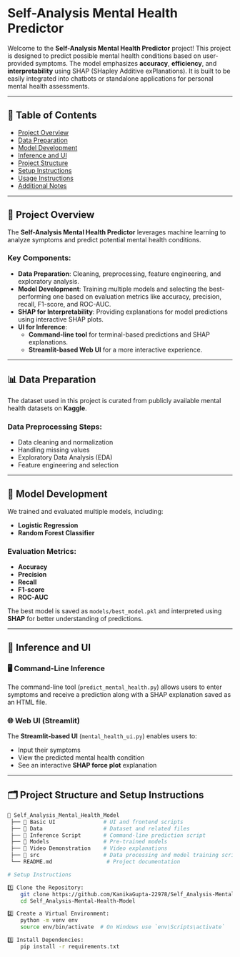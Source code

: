 # Self-Analysis Mental Health Predictor  

Welcome to the **Self-Analysis Mental Health Predictor** project! This project is designed to predict possible mental health conditions based on user-provided symptoms. The model emphasizes **accuracy**, **efficiency**, and **interpretability** using SHAP (SHapley Additive exPlanations). It is built to be easily integrated into chatbots or standalone applications for personal mental health assessments.

---

## 📑 Table of Contents  
- [Project Overview](#project-overview)  
- [Data Preparation](#data-preparation)  
- [Model Development](#model-development)  
- [Inference and UI](#inference-and-ui)  
- [Project Structure](#project-structure)  
- [Setup Instructions](#setup-instructions)  
- [Usage Instructions](#usage-instructions)  
- [Additional Notes](#additional-notes)  

---

## 📌 Project Overview  
The **Self-Analysis Mental Health Predictor** leverages machine learning to analyze symptoms and predict potential mental health conditions.  

### Key Components:  
- **Data Preparation**: Cleaning, preprocessing, feature engineering, and exploratory analysis.  
- **Model Development**: Training multiple models and selecting the best-performing one based on evaluation metrics like accuracy, precision, recall, F1-score, and ROC-AUC.  
- **SHAP for Interpretability**: Providing explanations for model predictions using interactive SHAP plots.  
- **UI for Inference**:  
  - **Command-line tool** for terminal-based predictions and SHAP explanations.  
  - **Streamlit-based Web UI** for a more interactive experience.  

---

## 📊 Data Preparation  
The dataset used in this project is curated from publicly available mental health datasets on **Kaggle**.  

### Data Preprocessing Steps:  
- Data cleaning and normalization  
- Handling missing values  
- Exploratory Data Analysis (EDA)  
- Feature engineering and selection  

---

## 🔧 Model Development  
We trained and evaluated multiple models, including:  
- **Logistic Regression**  
- **Random Forest Classifier**  

### Evaluation Metrics:  
- **Accuracy**  
- **Precision**  
- **Recall**  
- **F1-score**  
- **ROC-AUC**  

The best model is saved as `models/best_model.pkl` and interpreted using **SHAP** for better understanding of predictions.

---

## 🔮 Inference and UI  

### 🖥️ Command-Line Inference  
The command-line tool (`predict_mental_health.py`) allows users to enter symptoms and receive a prediction along with a SHAP explanation saved as an HTML file.  

### 🌐 Web UI (Streamlit)  
The **Streamlit-based UI** (`mental_health_ui.py`) enables users to:  
- Input their symptoms  
- View the predicted mental health condition  
- See an interactive **SHAP force plot** explanation  

---

## 🗂️ Project Structure and Setup Instructions

```bash
📂 Self_Analysis_Mental_Health_Model
 ├── 📂 Basic UI               # UI and frontend scripts
 ├── 📂 Data                   # Dataset and related files
 ├── 📂 Inference Script       # Command-line prediction script
 ├── 📂 Models                 # Pre-trained models
 ├── 📂 Video Demonstration    # Video explanations
 ├── 📂 src                    # Data processing and model training scripts
 └── README.md                 # Project documentation

# Setup Instructions

1️⃣ Clone the Repository:  
    git clone https://github.com/KanikaGupta-22978/Self_Analysis-Mental-Health-Model.git  
    cd Self_Analysis-Mental-Health-Model  

2️⃣ Create a Virtual Environment:  
    python -m venv env  
    source env/bin/activate  # On Windows use `env\Scripts\activate`  

3️⃣ Install Dependencies:  
    pip install -r requirements.txt  
